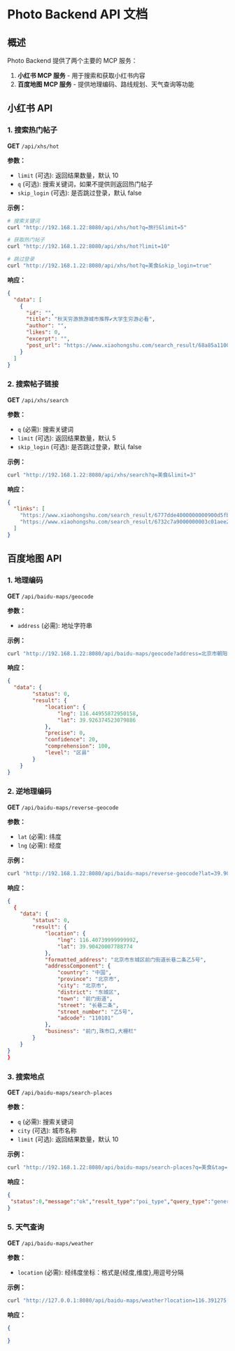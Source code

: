 # Photo Backend API 文档

## 概述

Photo Backend 提供了两个主要的 MCP 服务：
1. **小红书 MCP 服务** - 用于搜索和获取小红书内容
2. **百度地图 MCP 服务** - 提供地理编码、路线规划、天气查询等功能

## 小红书 API

### 1. 搜索热门帖子

**GET** `/api/xhs/hot`

**参数：**
- `limit` (可选): 返回结果数量，默认 10
- `q` (可选): 搜索关键词，如果不提供则返回热门帖子
- `skip_login` (可选): 是否跳过登录，默认 false

**示例：**
```bash
# 搜索关键词
curl "http://192.168.1.22:8080/api/xhs/hot?q=旅行&limit=5"

# 获取热门帖子
curl "http://192.168.1.22:8080/api/xhs/hot?limit=10"

# 跳过登录
curl "http://192.168.1.22:8080/api/xhs/hot?q=美食&skip_login=true"
```

**响应：**
```json
{
  "data": [
    {
      "id": "",
      "title": "秋天穷游旅游城市推荐✔️大学生穷游必看",
      "author": "",
      "likes": 0,
      "excerpt": "",
      "post_url": "https://www.xiaohongshu.com/search_result/68a85a11000000001d0233d9"
    }
  ]
}
```

### 2. 搜索帖子链接

**GET** `/api/xhs/search`

**参数：**
- `q` (必需): 搜索关键词
- `limit` (可选): 返回结果数量，默认 5
- `skip_login` (可选): 是否跳过登录，默认 false

**示例：**
```bash
curl "http://192.168.1.22:8080/api/xhs/search?q=美食&limit=3"
```

**响应：**
```json
{
  "links": [
    "https://www.xiaohongshu.com/search_result/6777dde4000000000900d5fb",
    "https://www.xiaohongshu.com/search_result/6732c7a9000000003c01aee2"
  ]
}
```

## 百度地图 API

### 1. 地理编码

**GET** `/api/baidu-maps/geocode`

**参数：**
- `address` (必需): 地址字符串

**示例：**
```bash
curl "http://192.168.1.22:8080/api/baidu-maps/geocode?address=北京市朝阳区"
```

**响应：**
```json
{
  "data": {
        "status": 0,
        "result": {
            "location": {
                "lng": 116.44955872950158,
                "lat": 39.926374523079886
            },
            "precise": 0,
            "confidence": 20,
            "comprehension": 100,
            "level": "区县"
        }
    }
}
```

### 2. 逆地理编码

**GET** `/api/baidu-maps/reverse-geocode`

**参数：**
- `lat` (必需): 纬度
- `lng` (必需): 经度

**示例：**
```bash
curl "http://192.168.1.22:8080/api/baidu-maps/reverse-geocode?lat=39.9042&lng=116.4074"
```

**响应：**
```json
{
  {
    "data": {
        "status": 0,
        "result": {
            "location": {
                "lng": 116.40739999999992,
                "lat": 39.90420007788774
            },
            "formatted_address": "北京市东城区前门街道长巷二条乙5号",
            "addressComponent": {
                "country": "中国",
                "province": "北京市",
                "city": "北京市",
                "district": "东城区",
                "town": "前门街道",
                "street": "长巷二条",
                "street_number": "乙5号",
                "adcode": "110101"
            },
            "business": "前门,珠市口,大栅栏"
        }
    }
}
}
```

### 3. 搜索地点

**GET** `/api/baidu-maps/search-places`

**参数：**
- `q` (必需): 搜索关键词
- `city` (可选): 城市名称
- `limit` (可选): 返回结果数量，默认 10

**示例：**
```bash
curl "http://192.168.1.22:8080/api/baidu-maps/search-places?q=美食&tag=餐饮服务&region=北京市&location=39.9042,116.4074&radius=2000"
```

**响应：**
```json
{
 "status":0,"message":"ok","result_type":"poi_type","query_type":"general","results":[{"name":"福兴居家·老北京四季涮肉(前门店)","location":{"lat":39.89924060676216,"lng":116.40068947246995},"address":"煤市街博兴胡同南侧（大栅栏社区卫生服务中心斜对面）","province":"北京市","city":"北京市","area":"西城区","town":"大栅栏街道","town_code":110102013,"street_id":"1bf85b25d2f747bda1a9340b","detail":1,"uid":"1bf85b25d2f747bda1a9340b","detail_info":{"classified_poi_tag":"美食;中餐馆;火锅店;老北京火锅","distance":794,"tag":"美食;中餐厅","navi_location":{"lat":39.899279647296034,"lng":116.40097393800443},"type":"cater","detail_url":"http://api.map.baidu.com/place/detail?uid=1bf85b25d2f747bda1a9340b\u0026output=html\u0026source=placeapi_v3","price":"87.0","overall_rating":"4.0","comment_num":"7","shop_hours":"10:00-23:00","label":"老北京火锅","children":[]}}]
}
```

<!-- ### 4. 路线规划

**GET** `/api/baidu-maps/directions`

**参数：**
- `origin` (必需): 起点
- `destination` (必需): 终点
- `mode` (可选): 出行方式，可选值：driving, walking, cycling, transit，默认 driving

**示例：**
```bash
curl "http://192.168.1.22:8080/api/baidu-maps/directions?origin=北京站&destination=天安门&mode=driving"
```

**响应：**
```json
{
  "data": {
    "distance": "3.2公里",
    "duration": "15分钟",
    "route": "北京站 → 东长安街 → 天安门"
  }
}
``` -->

### 5. 天气查询

**GET** `/api/baidu-maps/weather`

**参数：**
- `location` (必需): 经纬度坐标：格式是{经度,维度},用逗号分隔

**示例：**
```bash
curl "http://127.0.0.1:8080/api/baidu-maps/weather?location=116.391275,39.906217"
```

**响应：**
```json
{
  
}
```

<!-- ### 6. IP定位

**GET** `/api/baidu-maps/ip-location`

**参数：**
- `ip` (必需): IP地址

**示例：**
```bash
curl "http://192.168.1.22:8080/api/baidu-maps/ip-location?ip=8.8.8.8"
```

**响应：**
```json
{
  "data": {
    "ip": "8.8.8.8",
    "city": "美国",
    "latitude": 37.4056,
    "longitude": -122.0775
  }
}
```

### 7. 路况查询

**GET** `/api/baidu-maps/traffic`

**参数：**
- `road` (必需): 道路名称
- `city` (必需): 城市名称

**示例：**
```bash
curl "http://192.168.1.22:8080/api/baidu-maps/traffic?road=长安街&city=北京"
```

**响应：**
```json
{
  "data": {
    "road_name": "长安街",
    "status": "畅通",
    "speed": "45km/h"
  }
}
``` -->

